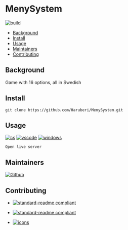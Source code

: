 # MenySystem

![build](https://img.shields.io/badge/build-passing-green)

- [Background](#background)
- [Install](#install)
- [Usage](#usage)
- [Maintainers](#maintainers)
- [Contributing](#contributing)

## Background

Game with 16 options, all in Swedish

## Install

```
git clone https://github.com/Haruberi/MenySystem.git
```

## Usage

[![cs](https://img.shields.io/badge/-C%20Sharp-239120?logo=csharp&logoColor=000)](https://docs.microsoft.com/en-us/dotnet/csharp/)
[![vscode](https://img.shields.io/badge/-Visual%20Studio%20Code-5C2D91?logo=visualstudio&logoColor=000)](https://code.visualstudio.com/)
[![windows](https://img.shields.io/badge/-Windows-0078D6?logo=windows&logoColor=000)](https://www.microsoft.com/sv-se/windows)

```
Open live server
```

## Maintainers

[![Github](https://badgen.net/badge/icon/Anna%20Hallberg?icon=github&label)](https://github.com/haruberi)

## Contributing

* [![standard-readme compliant](https://img.shields.io/badge/standard_readme-HERE-green.svg?style=flat-square)](https://github.com/RichardLitt/standard-readme)

* [![standard-readme compliant](https://img.shields.io/badge/readme_badges-HERE-green.svg?style=flat-square)](https://github.com/Naereen/badges/blob/master/README.md)

* [![icons](https://img.shields.io/badge/free_icons-HERE-green.svg?style=flat-square)](https://simpleicons.org/?q=java)
